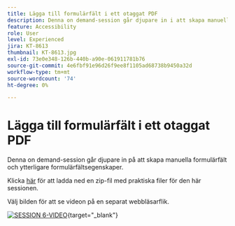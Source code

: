```yaml
---
title: Lägga till formulärfält i ett otaggat PDF
description: Denna on demand-session går djupare in i att skapa manuella formulärfält och ytterligare formulärfältsegenskaper
feature: Accessibility
role: User
level: Experienced
jira: KT-8613
thumbnail: KT-8613.jpg
exl-id: 73e0e348-126b-440b-a90e-061911781b76
source-git-commit: 4e6fbf91e96d26f9ee8f1105ad68738b9450a32d
workflow-type: tm+mt
source-wordcount: '74'
ht-degree: 0%

---
```


# Lägga till formulärfält i ett otaggat PDF

Denna on demand-session går djupare in på att skapa manuella formulärfält och ytterligare formulärfältsegenskaper.

Klicka [här](../assets/accessibilitysession6.zip) för att ladda ned en zip-fil med praktiska filer för den här sessionen.

Välj bilden för att se videon på en separat webbläsarflik.

[![SESSION 6-VIDEO](../assets/Accessibilitysession6_YT.png)](https://youtu.be/xh4pJQiY0nw){target="_blank"}
